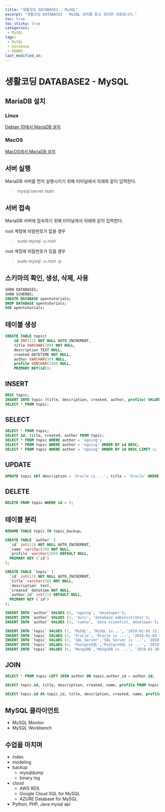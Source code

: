```yaml
---
title: "생활코딩 DATABASE2 - MySQL"
excerpt: "생활코딩 DATABASE2 - MySQL 강의를 듣고 정리한 내용입니다."
toc: true
toc_sticky: true
categories:
 - MySQL
tags:
 - MySQL
 - Database
 - RDBMS
last_modified_at:
---
```

# 생활코딩 DATABASE2 - MySQL
## MariaDB 설치
### Linux
[Debian 10에서 MariaDB 설치](https://www.digitalocean.com/community/tutorials/how-to-install-mariadb-on-debian-10)
### MacOS
[MacOS에서 MariaDB 설치](https://mariadb.com/kb/ko/installing-mariadb-on-macos-using-homebrew/)

## 서버 실행
MariaDB 서버를 먼저 실행시키기 위해 터미널에서 아래와 같이 입력한다.
> mysql.server start

## 서버 접속
MariaDB 서버에 접속하기 위해 터미널에서 아래와 같이 입력한다.

root 계정에 비밀번호가 없을 경우
> sudo mysql -u root

root 계정에 비밀번호가 있을 경우
> sudo mysql -u root -p

## 스키마의 확인, 생성, 삭제, 사용
```sql
SHOW DATABASES;
SHOW SCHEMAS;
CREATE DATABASE opentutorials;
DROP DATABASE opentutorials;
USE opentutorials;
```
## 테이블 생성
```sql
CREATE TABLE topic(
    id INT(11) NOT NULL AUTO_INCREMENT,
    title VARCHAR(100) NOT NULL,
    description TEXT NULL,
    created DATETIME NOT NULL,
    author VARCHAR(30) NULL,
    profile VARCHAR(100) NULL,
    PRIMARY KEY(id));
```
## INSERT
```sql
DESC topic;
INSERT INTO topic (title, description, created, author, profile) VALUES ('MySQL', 'MySQL is ...', NOW(), 'egoing', 'developer');
SELECT * FROM topic;
```
## SELECT
```sql
SELECT * FROM topic;
SELECT id, title, created, author FROM topic;
SELECT * FROM topic WHERE author = 'egoing';
SELECT * FROM topic WHERE author = 'egoing' ORDER BY id DESC;
SELECT * FROM topic WHERE author = 'egoing' ORDER BY id DESC LIMIT 2;
```
## UPDATE
```sql
UPDATE topic SET description = 'Oracle is ...', title = 'Oracle' WHERE id = 2;
```
## DELETE
```sql
DELETE FROM topic WHERE id = 5;
```
## 테이블 분리
```sql
RENAME TABLE topic TO topic_backup;

CREATE TABLE `author` (
  `id` int(11) NOT NULL AUTO_INCREMENT,
  `name` varchar(20) NOT NULL,
  `profile` varchar(200) DEFAULT NULL,
  PRIMARY KEY (`id`)
);

CREATE TABLE `topic` (
  `id` int(11) NOT NULL AUTO_INCREMENT,
  `title` varchar(30) NOT NULL,
  `description` text,
  `created` datetime NOT NULL,
  `author_id` int(11) DEFAULT NULL,
  PRIMARY KEY (`id`)
);

INSERT INTO `author` VALUES (1, 'egoing', 'developer');
INSERT INTO `author` VALUES (2, 'duru', 'database administrator');
INSERT INTO `author` VALUES (3, 'taeho', 'data scientist, developer');

INSERT INTO `topic` VALUES (1, 'MySQL', 'MySQL is...', '2018-01-01 12:10:11', 1);
INSERT INTO `topic` VALUES (2, 'Oracle', 'Oracle is ...', '2018-01-03 13:01:10', 1);
INSERT INTO `topic` VALUES (3, 'SQL Server','SQL Server is ...', '2018-01-20 11:01:10', 2);
INSERT INTO `topic` VALUES (4, 'PostgreSQL','PostgreSQL is ...', '2018-01-23 01:03:03', 3);
INSERT INTO `topic` VALUES (5, 'MongoDB','MongoDB is ...', '2018-01-30 12:31:03', 1);
```
## JOIN
```sql
SELECT * FROM topic LEFT JOIN author ON topic.author_id = author.id;

SELECT topic.id, title, description, created, name, profile FROM topic LEFT JOIN author ON topic.author_id = author.id;

SELECT topic.id AS topic_id, title, description, created, name, profile FROM topic LEFT JOIN author ON topic.author_id = author.id;
```
## MySQL 클라이언트
- MySQL Monitor
- MySQL Workbench
## 수업을 마치며
- index
- modeling
- backup
  - mysqldump
  - binary log
- cloud
  - AWS RDS
  - Google Cloud SQL for MySQL
  - AZURE Database for MySQL
- Python, PHP, Java mysql api